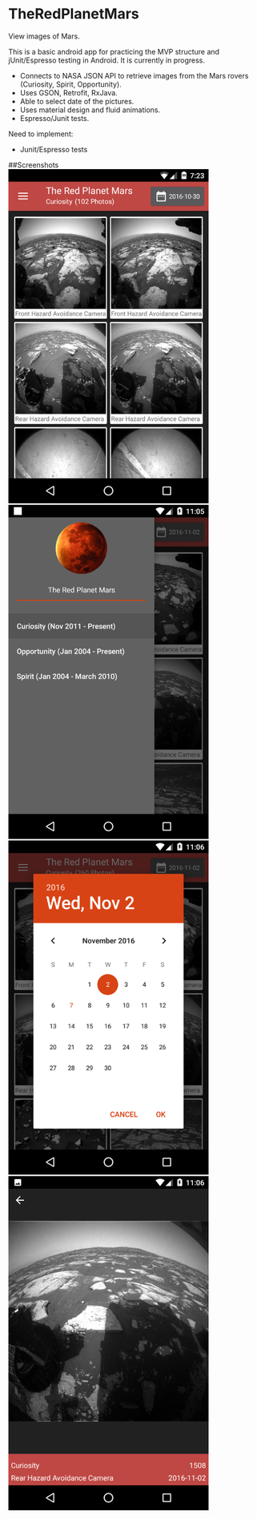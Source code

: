 # TheRedPlanetMars
View images of Mars.

This is a basic android app for practicing the MVP structure and jUnit/Espresso testing in Android. It is currently in progress.

 - Connects to NASA JSON API to retrieve images from the Mars rovers (Curiosity, Spirit, Opportunity).
 - Uses GSON, Retrofit, RxJava.
 - Able to select date of the pictures.
 - Uses material design and fluid animations. 
 - Espresso/Junit tests. 
 
Need to implement:
 - Junit/Espresso tests
 
 ##Screenshots
<img src="/screenshots/Screenshot_20161104-192355.png" alt="image" width="400">
<img src="/screenshots/Screenshot_20161107-110536.png" alt="image" width="400">
<img src="/screenshots/Screenshot_20161107-110605.png" alt="image" width="400">
<img src="/screenshots/Screenshot_20161107-110610.png" alt="image" width="400">


